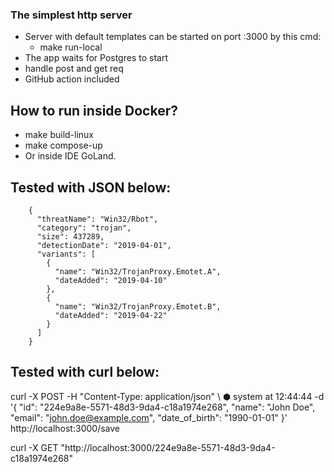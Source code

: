 
### The simplest http server
- Server with default templates can be started on port :3000 by this cmd:
  - make run-local
- The app waits for Postgres to start
- handle post and get req
- GitHub action included

## How to run inside Docker?
- make build-linux
- make compose-up
- Or inside IDE GoLand.

## Tested with JSON below:
```
    {
      "threatName": "Win32/Rbot",
      "category": "trojan",
      "size": 437289,
      "detectionDate": "2019-04-01",
      "variants": [
        {
          "name": "Win32/TrojanProxy.Emotet.A",
          "dateAdded": "2019-04-10"
        },
        {
          "name": "Win32/TrojanProxy.Emotet.B",
          "dateAdded": "2019-04-22"
        }
      ]
    }
```


## Tested with curl below:

curl -X POST -H "Content-Type: application/json" \                                                                                                         ⬢  system at 12:44:44
-d '{ "id": "224e9a8e-5571-48d3-9da4-c18a1974e268",
"name": "John Doe",
"email": "john.doe@example.com",
"date_of_birth": "1990-01-01"
}' http://localhost:3000/save


curl -X GET "http://localhost:3000/224e9a8e-5571-48d3-9da4-c18a1974e268"
